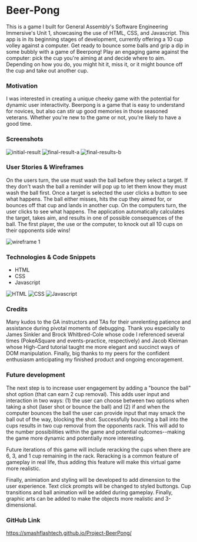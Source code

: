 # Beer-Pong

This is a game I built for General Assembly's Software Engineering Immersive's Unit 1, showcasing the use of HTML, CSS, and Javascript. This app is in its beginning stages of development, currently offering a 10 cup volley against a computer. Get ready to bounce some balls and grip a dip in some bubbly with a game of Beerpong! Play an engaging game against the computer: pick the cup you're aiming at and decide where to aim. Depending on how you do, you might hit it, miss it, or it might bounce off the cup and take out another cup. 

### Motivation
I was interested in creating a unique cheeky game with the potential for dynamic user interactivity. Beerpong is a game that is easy to understand for novices, but also can stir up good memories in those seasoned veterans. Whether you're new to the game or not, you're likely to have a good time. 

### Screenshots
![initial-result](./initial-result.png)
![final-result-a](./final-result-a.png)
![final-results-b](./final-result-b.png)

### User Stories & Wireframes
On the users turn, the use must wash the ball before they select a target. If they don't wash the ball a reminder will pop up to let them know they must wash the ball first. Once a target is selected the user clicks a button to see what happens. The ball either misses, hits the cup they aimed for, or bounces off that cup and lands in another cup. On the computers turn, the user clicks to see what happens. The application automatically calculates the target, takes aim, and results in one of possible consequences of the ball. The first player, the use or the computer, to knock out all 10 cups on their opponents side wins! 

![wireframe 1](./beerpong-wirefram3.png)

### Technologies & Code Snippets
* HTML
* CSS
* Javascript

![HTML](./beerpong-html-example.png)
![CSS](./beerpong-css-example.png)
![Javascript](./beerpong-javascript-example.png)

### Credits
Many kudos to the GA instructors and TAs for their unrelenting patience and assistance during pivotal moments of debugging. Thank you especially to James Sinkler and Brock Whitbred-Cole whose code I referenced several times (PokeASquare and events-practice, respectively) and Jacob Kleiman whose High-Card tutorial taught me more elegant and succinct ways of DOM manipulation. Finally, big thanks to my peers for the confident enthusiasm anticipating my finished product and ongoing encoragement.

### Future development
The next step is to increase user engagement by adding a "bounce the ball" shot option (that can earn 2 cup removal). This adds user input and interaction in two ways: (1) the user can choose between two options when taking a shot (laser shot or bounce the ball) and (2) if and when the computer bounces the ball the user can provide input that may smack the ball out of the way, blocking the shot. Successfully bouncing a ball into the cups results in two cup removal from the opponents rack. This will add to the number possibilities within the game and potential outcomes--making the game more dynamic and potentially more interesting.

Future iterations of this game will include reracking the cups when there are 6, 3, and 1 cup remaining in the rack. Reracking is a common feature of gameplay in real life, thus adding this feature will make this virtual game more realistic.

Finally, animiation and styling will be developed to add dimension to the user experience. Text click prompts will be changed to styled buttongs. Cup transitions and ball animation will be added during gameplay. Finally, graphic arts can be added to make the objects more realistic and 3-dimensional. 

### GitHub Link
https://smashflashtech.github.io/Project-BeerPong/